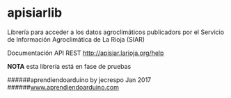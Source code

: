 # apisiarlib

Librería para acceder a los datos agroclimáticos publicadors por el Servicio de Información Agroclimática de La Rioja (SIAR)

Documentación API REST http://apisiar.larioja.org/help

**NOTA** esta librería está en fase de pruebas

######aprendiendoarduino by jecrespo Jan 2017
######www.aprendiendoarduino.com